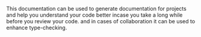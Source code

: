 This documentation can be used to generate documentation for projects and help you understand your code better incase you take a long while before you review your code. and in cases of collaboration it can be used to enhance type-checking. 